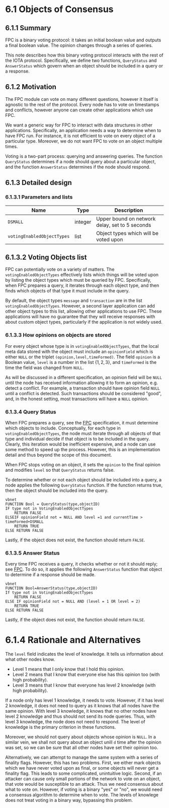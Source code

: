 # 6.1 Objects of Consensus

## 6.1.1 Summary

FPC is a binary voting protocol: it takes an initial boolean value and outputs a final boolean value. The opinion changes through a series of queries. 

This note describes how this binary voting protocol interacts with the rest of the IOTA protocol.  Specifically, we define two functions, `QueryStatus` and `AnswerStatus` which govern when an object should be included in  a query or a response.

## 6.1.2 Motivation

The FPC module can vote on many different questions, however it itself is agnostic to the rest of the protocol.  Every node has to vote on timestamps and conflicts, however anyone can create other applications which use FPC.

We want a generic way for FPC to interact with data structures in other applications. Specifically, an application needs a way to determine when to have FPC run. For instance, it is not efficient to vote on every object of a particular type.  Moreover, we do not want FPC to vote on an object multiple times.  

Voting is a two-part process: querying and answering queries.  The function `QueryStatus` determines if a node should query about a particular object, and the function `AnswerStatus` determines if the node should respond.  

## 6.1.3 Detailed design
### 6.1.3.1 Parameters and lists
| Name | Type |Description |
| -----| ------ | ----------- |
|`DSMALL` | integer | Upper bound on network delay, set to 5 seconds| 
| `votingEnabledObjectTypes` | list | Object types which will be voted upon|

## 6.1.3.2 Voting Objects list

FPC can potentially vote on a variety of matters.  The `votingEnabledObjectTypes` effectively lists which things will be voted upon by listing the object types which must be queried by FPC.  Specifically, when FPC prepares a query, it iterates through each object type, and then finds which objects of that type it must include in the query.  

By default, the object types `message` and `transaction` are in the list `votingEnabledObjectTypes`.  However, a second layer application can add other object types to this list, allowing other applications to use FPC. These applications will have no guarantee that they will receive responses with about custom object types, particularly if the application is not widely used.   

### 6.1.3.3 How opinions on objects are stored

For every object whose type is in `votingEnabledObjectTypes`, that the local meta data stored with the object must include an `opinionField` which is either `NULL`  or the triplet `(opinion,level,timeFormed)`.  The field `opinion` is a Boolean value,  `level` is a number in the list $\{1,2,3\}$, and `timeFormed` is the time the field was changed from `NULL`.

As will be discussed in a different specification, an opinion field will be  `NULL` until the node has received information allowing it to form an opinion, e.g. detect a conflict.  For example,  a transaction should have opinion field  `NULL` until a conflict is detected.  Such transactions should be considered "good", and, in the honest setting, most transactions will have a `NULL` opinion. 

### 6.1.3.4 Query Status

When FPC prepares a query, see the [FPC](link) specification, it must determine which objects to include.  Conceptually, for each type in `votingEnabledObjectTypes`, the node must iterate through all objects of that type and individual decide if that object is to be included in the query. Clearly, this iteration would be inefficient expensive, and a node can use some method to speed up the process.  However, this is an implementation detail and thus beyond the scope of this document.

When FPC stops voting on an object, it sets the `opinion` to the  final opinion and modifies `level` so that `QueryStatus` returns false.

To determine whether or not each object should be included into a query, a node applies the following `QueryStatus` function.  If the function returns true, then the object should be included into the query.
```
vbnet
FUNCTION Bool = QueryStatus(type,objectID)
IF type not in VotingEnabledObjectTypes
    RETURN FALSE
ELSEIF opinionField not = NULL AND level =1 and currentTime > timeFormed+DSMALL
    RETURN TRUE
ELSE RETURN FALSE      
```
Lastly, if the object does not exist, the function should return `FALSE`.
### 6.1.3.5 Answer Status

Every time FPC receives a query, it checks whether or not it should reply; see [FPC](Link).  To do so, it applies the following  `AnswerStatus` function that object to determine if a response should be made.

```
vbnet
FUNCTION Bool=AnswerStatus(type,objectID)
If type not in VotingEnabledObjectTypes
    RETURN FALSE
ELSE IF opinionField not = NULL AND (level = 1 OR level = 2) 
    RETURN TRUE
ELSE RETURN FALSE 
```
Lastly, if the object does not exist, the function should return `FALSE`.
# 6.1.4 Rationale and Alternatives

The `level` field indicates the level of knowledge. It tells us information about what other nodes know.
* Level 1 means that I only know that I hold this opinion.
* Level 2 means that I know that everyone else has this opinion too (with high probability).
* Level 3 means that I know that everyone has level 2 knowledge (with high probability).

If a node only has level 1 knowledge, it needs to vote.  However, if it has level 2 knowledge, it does not need to query as it knows that all nodes have the same opinion. With level 3 knowledge, it knows that no other nodes have level 2 knowledge and thus should not send its node queries.  Thus, with level 3 knowledge, the node does not need to respond. The level of knowledge is the primary criterion in these functions.  

Moreover, we should not query about objects whose opinion is `NULL`. In a similar vein, we shall not query about an object unill `d` time after the opinion was set, so we can be sure that all other nodes have set their opinion too. 

Alternatively, we can attempt to manage the same system with a series of finality flags.  However, this has two problems.  First,  we either mark objects which we have never voted upon as final, or some objects will never get a finality flag.  This leads to some complicated, unintuitive logic. 
Second, if an attacker can cause only small portions of the network to vote on an object, that vote would be susceptible to an attack.  Thus we need consensus about what to vote on. However, if voting is a binary "yes" or "no", we would need a consensus algorithm to determine when to vote.  The levels of knowlege does not treat voting in a binary way, bypassing this problem.  
